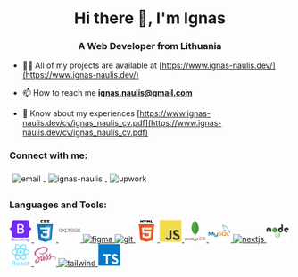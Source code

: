 <h1 align="center">Hi there 👋, I'm Ignas</h1>
<h3 align="center">A Web Developer from Lithuania</h3>

- 👨‍💻 All of my projects are available at [https://www.ignas-naulis.dev/](https://www.ignas-naulis.dev/)

- 📫 How to reach me **ignas.naulis@gmail.com**

- 📄 Know about my experiences [https://www.ignas-naulis.dev/cv/ignas_naulis_cv.pdf](https://www.ignas-naulis.dev/cv/ignas_naulis_cv.pdf)

<h3 align="left">Connect with me:</h3>
<p align="left">
  <a href="mailto:ignas.naulis@gmail.com" target="blank">
    <span style="background-color: white; padding: 5px; border-radius: 8px; display: inline-block;">
      <img align="center" src="https://cdn.jsdelivr.net/gh/simple-icons/simple-icons/icons/gmail.svg" alt="email" height="30" width="40" />
    </span>
  </a>
  <a href="https://linkedin.com/in/ignas-naulis" target="blank">
    <span style="background-color: white; padding: 5px; border-radius: 8px; display: inline-block;">
      <img align="center" src="https://raw.githubusercontent.com/rahuldkjain/github-profile-readme-generator/master/src/images/icons/Social/linked-in-alt.svg" alt="ignas-naulis" height="30" width="40" />
    </span>
  </a>
  <a href="https://www.upwork.com/freelancers/~01c9ac47fb1c3e96d3" target="blank">
    <span style="background-color: white; padding: 5px; border-radius: 8px; display: inline-block;">
      <img align="center" src="https://cdn.worldvectorlogo.com/logos/upwork.svg" alt="upwork" height="30" width="40" />
    </span>
  </a>
</p>



<h3 align="left">Languages and Tools:</h3>
<p align="left"> <a href="https://getbootstrap.com" target="_blank" rel="noreferrer"> <img src="https://raw.githubusercontent.com/devicons/devicon/master/icons/bootstrap/bootstrap-plain-wordmark.svg" alt="bootstrap" width="40" height="40"/> </a> <a href="https://www.w3schools.com/css/" target="_blank" rel="noreferrer"> <img src="https://raw.githubusercontent.com/devicons/devicon/master/icons/css3/css3-original-wordmark.svg" alt="css3" width="40" height="40"/> </a> <a href="https://expressjs.com" target="_blank" rel="noreferrer"> <img src="https://raw.githubusercontent.com/devicons/devicon/master/icons/express/express-original-wordmark.svg" alt="express" width="40" height="40"/> </a> <a href="https://www.figma.com/" target="_blank" rel="noreferrer"> <img src="https://www.vectorlogo.zone/logos/figma/figma-icon.svg" alt="figma" width="40" height="40"/> </a> <a href="https://git-scm.com/" target="_blank" rel="noreferrer"> <img src="https://www.vectorlogo.zone/logos/git-scm/git-scm-icon.svg" alt="git" width="40" height="40"/> </a> <a href="https://www.w3.org/html/" target="_blank" rel="noreferrer"> <img src="https://raw.githubusercontent.com/devicons/devicon/master/icons/html5/html5-original-wordmark.svg" alt="html5" width="40" height="40"/> </a> <a href="https://developer.mozilla.org/en-US/docs/Web/JavaScript" target="_blank" rel="noreferrer"> <img src="https://raw.githubusercontent.com/devicons/devicon/master/icons/javascript/javascript-original.svg" alt="javascript" width="40" height="40"/> </a> <a href="https://www.mongodb.com/" target="_blank" rel="noreferrer"> <img src="https://raw.githubusercontent.com/devicons/devicon/master/icons/mongodb/mongodb-original-wordmark.svg" alt="mongodb" width="40" height="40"/> </a> <a href="https://www.mysql.com/" target="_blank" rel="noreferrer"> <img src="https://raw.githubusercontent.com/devicons/devicon/master/icons/mysql/mysql-original-wordmark.svg" alt="mysql" width="40" height="40"/> </a> <a href="https://nextjs.org/" target="_blank" rel="noreferrer"> <img src="https://cdn.worldvectorlogo.com/logos/nextjs-2.svg" alt="nextjs" width="40" height="40"/> </a> <a href="https://nodejs.org" target="_blank" rel="noreferrer"> <img src="https://raw.githubusercontent.com/devicons/devicon/master/icons/nodejs/nodejs-original-wordmark.svg" alt="nodejs" width="40" height="40"/> </a> <a href="https://reactjs.org/" target="_blank" rel="noreferrer"> <img src="https://raw.githubusercontent.com/devicons/devicon/master/icons/react/react-original-wordmark.svg" alt="react" width="40" height="40"/> </a> <a href="https://sass-lang.com" target="_blank" rel="noreferrer"> <img src="https://raw.githubusercontent.com/devicons/devicon/master/icons/sass/sass-original.svg" alt="sass" width="40" height="40"/> </a> <a href="https://tailwindcss.com/" target="_blank" rel="noreferrer"> <img src="https://www.vectorlogo.zone/logos/tailwindcss/tailwindcss-icon.svg" alt="tailwind" width="40" height="40"/> </a> <a href="https://www.typescriptlang.org/" target="_blank" rel="noreferrer"> <img src="https://raw.githubusercontent.com/devicons/devicon/master/icons/typescript/typescript-original.svg" alt="typescript" width="40" height="40"/> </a> </p>
